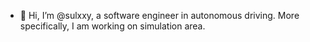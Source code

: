 - 👋 Hi, I’m @sulxxy, a software engineer in autonomous driving. More specifically, I am working on simulation area.

<!---
- 👀 I’m interested in simulation/machine learning/planning/control.
- 🌱 I’m currently learning planning and control algorithms and implementing my own toy auto pilot system.

sulxxy/sulxxy is a ✨ special ✨ repository because its `README.md` (this file) appears on your GitHub profile.
You can click the Preview link to take a look at your changes.
--->
